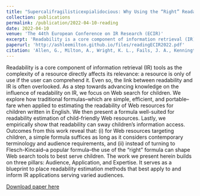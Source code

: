 ```yaml
---
title: "Supercalifragilisticexpialidocious: Why Using the “Right” Readability Formula in Children’s Web Search Matters"
collection: publications
permalink: /publication/2022-04-10-reading
date: 2022-04-10
venue: 'The 44th European Conference on IR Research (ECIR)'
excerpt: 'Readability is a core component of information retrieval (IR) tools as the complexity of a resource directly affects its relevance: a resource is only of use if the user can comprehend it. Even so, the link between readability and IR is often overlooked. As a step towards advancing knowledge on the influence of readability on IR, we focus on Web search for children...'
paperurl: 'http://ashleemilton.github.io/files/readingECIR2022.pdf'
citation: 'Allen, G., Milton, A., Wright, K. L., Fails, J. A., Kennington, C., & Pera, M. S. (2022). &quot;Supercalifragilisticexpialidocious: Why Using the “Right” Readability Formula in Children’s Web Search Matters &quot; <i>The 44th European Conference on IR Research (ECIR)</i>.'
---
```

Readability is a core component of information retrieval (IR) tools as the complexity of a resource directly affects its relevance: a resource is only of use if the user can comprehend it. Even so, the link between readability and IR is often overlooked. As a step towards advancing knowledge on the influence of readability on IR, we focus on Web search for children. We explore how traditional formulas–which are simple, efficient, and portable–fare when applied to estimating the readability of Web resources for children written in English. We then present a formula well-suited for readability estimation of child-friendly Web resources. Lastly, we empirically show that readability can sway children’s information access. Outcomes from this work reveal that: (i) for Web resources targeting children, a simple formula suffices as long as it considers contemporary terminology and audience requirements, and (ii) instead of turning to Flesch-Kincaid–a popular formula–the use of the “right” formula can shape Web search tools to best serve children. The work we present herein builds on three pillars: Audience, Application, and Expertise. It serves as a blueprint to place readability estimation methods that best apply to and inform IR applications serving varied audiences.

[Download paper here](http://ashleemilton.github.io/files/readingECIR2022.pdf)
